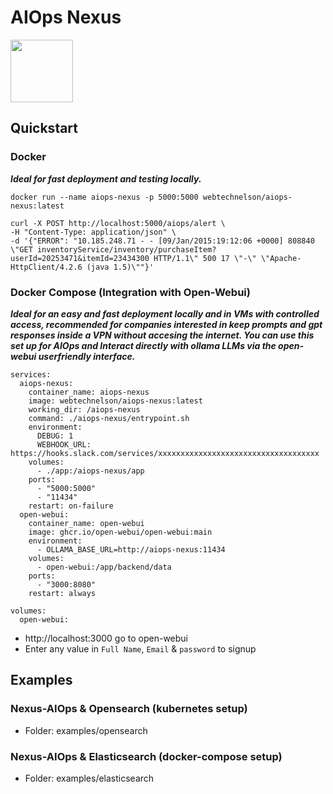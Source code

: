 # AIOps Nexus

<img src="https://github.com/techednelson/aiops-nexus/images/aiops-nexus.jpg" width="100">

## Quickstart

### Docker
***Ideal for fast deployment and testing locally.***
```
docker run --name aiops-nexus -p 5000:5000 webtechnelson/aiops-nexus:latest
```
```
curl -X POST http://localhost:5000/aiops/alert \
-H "Content-Type: application/json" \
-d '{"ERROR": "10.185.248.71 - - [09/Jan/2015:19:12:06 +0000] 808840 \"GET inventoryService/inventory/purchaseItem? userId=20253471&itemId=23434300 HTTP/1.1\" 500 17 \"-\" \"Apache-HttpClient/4.2.6 (java 1.5)\""}'

```
### Docker Compose (Integration with Open-Webui)
***Ideal for an easy and fast deployment locally and in VMs with controlled access, recommended for companies interested in keep prompts and gpt responses inside a VPN without accesing the internet. You can use this set up for AIOps and Interact directly with ollama LLMs via the open-webui userfriendly interface.***
```
services:
  aiops-nexus:
    container_name: aiops-nexus
    image: webtechnelson/aiops-nexus:latest
    working_dir: /aiops-nexus
    command: ./aiops-nexus/entrypoint.sh
    environment:
      DEBUG: 1
      WEBHOOK_URL: https://hooks.slack.com/services/xxxxxxxxxxxxxxxxxxxxxxxxxxxxxxxxxxxx
    volumes:
      - ./app:/aiops-nexus/app
    ports:
      - "5000:5000"
      - "11434"
    restart: on-failure
  open-webui:
    container_name: open-webui
    image: ghcr.io/open-webui/open-webui:main
    environment:
      - OLLAMA_BASE_URL=http://aiops-nexus:11434
    volumes:
      - open-webui:/app/backend/data
    ports:
      - "3000:8080"
    restart: always

volumes:
  open-webui:
```
- http://localhost:3000 go to open-webui
- Enter any value in `Full Name`, `Email` & `password` to signup

## Examples

### Nexus-AIOps & Opensearch (kubernetes setup)

- Folder: examples/opensearch

### Nexus-AIOps & Elasticsearch (docker-compose setup)

- Folder: examples/elasticsearch

